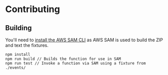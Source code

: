 # Contributing

## Building

You'll need to [install the AWS SAM CLI](https://docs.aws.amazon.com/serverless-application-model/latest/developerguide/install-sam-cli.html) as AWS SAM is used to build the ZIP and text the fixtures.

```
npm install
npm run build // Builds the function for use in SAM
npm run test // Invoke a function via SAM using a fixture from ./events/
```



